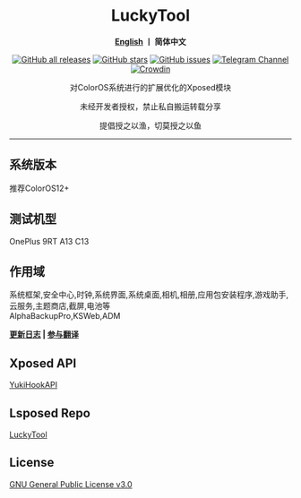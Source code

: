 <div align="center">
<h1>LuckyTool</h1>
<p>
   <b><a href="https://github.com/luckyzyx/LuckyTool/blob/main/README_EN.md">English</a>  丨 简体中文</b>
</p>
<a href="https://github.com/Xposed-Modules-Repo/com.luckyzyx.luckytool/releases"><img alt="GitHub all releases" src="https://img.shields.io/github/downloads/Xposed-Modules-Repo/com.luckyzyx.luckytool/total?label=Downloads"></a>
<a href="https://github.com/luckyzyx/LuckyTool/stargazers"><img alt="GitHub stars" src="https://img.shields.io/github/stars/luckyzyx/LuckyTool"></a>
<a href="https://github.com/luckyzyx/LuckyTool/issues"><img alt="GitHub issues" src="https://img.shields.io/github/issues/luckyzyx/LuckyTool"></a>
<a href="https://t.me/LuckyTool"><img alt="Telegram Channel" src="https://img.shields.io/badge/Telegram-频道-blue.svg?logo=telegram"></a>   
<a href="https://crowdin.com/project/luckytool"><img alt="Crowdin" src="https://badges.crowdin.net/luckytool/localized.svg"></a>
<p>对ColorOS系统进行的扩展优化的Xposed模块</p>
<p>未经开发者授权，禁止私自搬运转载分享</p>
<p>提倡授之以渔，切莫授之以鱼</p>
</div>

---

## 系统版本

推荐ColorOS12+

## 测试机型

OnePlus 9RT A13 C13

## 作用域

系统框架,安全中心,时钟,系统界面,系统桌面,相机,相册,应用包安装程序,游戏助手,云服务,主题商店,截屏,电池等  
AlphaBackupPro,KSWeb,ADM

<div align="left">
<p>
   <b><a href="https://luckyzyx.github.io/LuckyTool_Doc/changelog">更新日志</a> | <a href="https://crwd.in/luckytool">参与翻译</a></b>
</p>
</div>

## Xposed API

[YukiHookAPI](https://github.com/fankes/YukiHookAPI)

## Lsposed Repo

[LuckyTool](https://github.com/Xposed-Modules-Repo/com.luckyzyx.luckytool)

## License

[GNU General Public License v3.0](https://github.com/luckyzyx/LuckyTool/blob/main/LICENSE)
